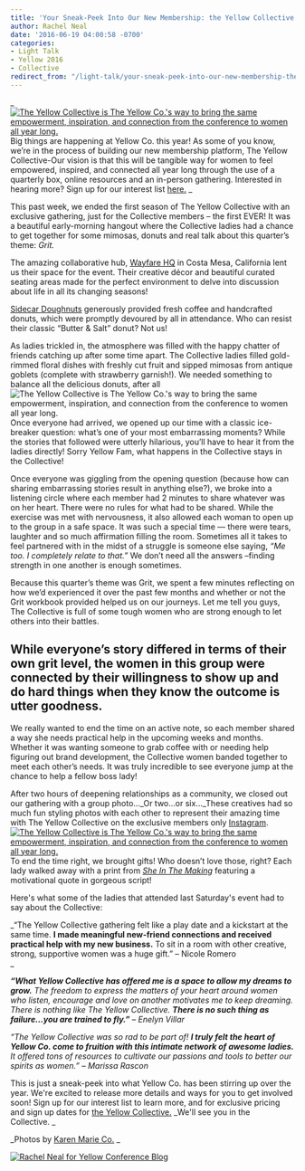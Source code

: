 ```yaml
---
title: 'Your Sneak-Peek Into Our New Membership: the Yellow Collective'
author: Rachel Neal
date: '2016-06-19 04:00:58 -0700'
categories:
- Light Talk
- Yellow 2016
- Collective
redirect_from: "/light-talk/your-sneak-peek-into-our-new-membership-the-yellow-collective/"
---
```


_[  
](https://yellow-blog-images.imgix.net/2016/06/Author_Template.jpg)[![The Yellow Collective is The Yellow Co.'s way to bring the same empowerment, inspiration, and connection from the conference to women all year long. ](https://yellow-blog-images.imgix.net/2016/06/untitled-128-of-1234.jpg)](https://yellow-blog-images.imgix.net/2016/06/untitled-128-of-1234.jpg)Big things are happening at Yellow Co. this year! As some of you know, we’re in the process of building our new membership platform, The Yellow Collective-Our vision is that this will be tangible way for women to feel empowered, inspired, and connected all year long through the use of a quarterly box, online resources and an in-person gathering. Interested in hearing more? Sign up for our interest list [here.](http://yellowconference.us3.list-manage.com/subscribe?u=3f8e45f74e0653e404965e2ef&id=e811fb1a74) _

This past week, we ended the first season of The Yellow Collective with an exclusive gathering, just for the Collective members – the first EVER! It was a beautiful early-morning hangout where the Collective ladies had a chance to get together for some mimosas, donuts and real talk about this quarter’s theme: _Grit._

The amazing collaborative hub, [Wayfare HQ](https://wayfare.io/) in Costa Mesa, California lent us their space for the event. Their creative décor and beautiful curated seating areas made for the perfect environment to delve into discussion about life in all its changing seasons!

[Sidecar Doughnuts](http://www.sidecardoughnuts.com/) generously provided fresh coffee and handcrafted donuts, which were promptly devoured by all in attendance. Who can resist their classic “Butter & Salt” donut? Not us!

As ladies trickled in, the atmosphere was filled with the happy chatter of friends catching up after some time apart. The Collective ladies filled gold-rimmed floral dishes with freshly cut fruit and sipped mimosas from antique goblets (complete with strawberry garnish!). We needed something to balance all the delicious donuts, after all![![The Yellow Collective is The Yellow Co.'s way to bring the same empowerment, inspiration, and connection from the conference to women all year long. ](https://yellow-blog-images.imgix.net/2016/06/untitled-194-of-1234.jpg)](https://yellow-blog-images.imgix.net/2016/06/untitled-194-of-1234.jpg)Once everyone had arrived, we opened up our time with a classic ice-breaker question: what’s one of your most embarrassing moments? While the stories that followed were utterly hilarious, you’ll have to hear it from the ladies directly! Sorry Yellow Fam, what happens in the Collective stays in the Collective!

Once everyone was giggling from the opening question (because how can sharing embarrassing stories result in anything else?), we broke into a listening circle where each member had 2 minutes to share whatever was on her heart. There were no rules for what had to be shared. While the exercise was met with nervousness, it also allowed each woman to open up to the group in a safe space. It was such a special time — there were tears, laughter and so much affirmation filling the room. Sometimes all it takes to feel partnered with in the midst of a struggle is someone else saying, _“Me too. I completely relate to that.”_ We don’t need all the answers –finding strength in one another is enough sometimes.

Because this quarter’s theme was Grit, we spent a few minutes reflecting on how we’d experienced it over the past few months and whether or not the Grit workbook provided helped us on our journeys. Let me tell you guys, The Collective is full of some tough women who are strong enough to let others into their battles.

## While everyone’s story differed in terms of their own grit level, the women in this group were connected by their willingness to show up and do hard things when they know the outcome is utter goodness.

We really wanted to end the time on an active note, so each member shared a way she needs practical help in the upcoming weeks and months. Whether it was wanting someone to grab coffee with or needing help figuring out brand development, the Collective women banded together to meet each other’s needs. It was truly incredible to see everyone jump at the chance to help a fellow boss lady!

After two hours of deepening relationships as a community, we closed out our gathering with a group photo..._Or two…or six…_These creatives had so much fun styling photos with each other to represent their amazing time with The Yellow Collective on the exclusive members only [Instagram](https://www.instagram.com/theyellowcollective/). [![The Yellow Collective is The Yellow Co.'s way to bring the same empowerment, inspiration, and connection from the conference to women all year long. ](https://yellow-blog-images.imgix.net/2016/06/untitled-131-of-1234.jpg)](https://yellow-blog-images.imgix.net/2016/06/untitled-131-of-1234.jpg)To end the time right, we brought gifts! Who doesn’t love those, right? Each lady walked away with a print from _[She In The Making](http://sheinthemaking.com/)_ featuring a motivational quote in gorgeous script!

Here's what some of the ladies that attended last Saturday's event had to say about the Collective:

_“The Yellow Collective gathering felt like a play date and a kickstart at the same time. **I made meaningful new-friend connections and received practical help with my new business.** To sit in a room with other creative, strong, supportive women was a huge gift.” – Nicole Romero  
_

_**“What Yellow Collective has offered me is a space to allow my dreams to grow.** The freedom to express the matters of your heart around women who listen, encourage and love on another motivates me to keep dreaming. There is nothing like The Yellow Collective. **There is no such thing as failure…you are trained to fly.”** – Enelyn Villar_

_“The Yellow Collective was so rad to be part of! **I truly felt the heart of Yellow Co. come to fruition with this intimate network of awesome ladies.** It offered tons of resources to cultivate our passions and tools to better our spirits as women.” – Marissa Rascon_

This is just a sneak-peek into what Yellow Co. has been stirring up over the year. We're excited to release more details and ways for you to get involved soon! Sign up for our interest list to learn more, and for exclusive pricing and sign up dates for [the Yellow Collective.](http://yellowconference.us3.list-manage.com/subscribe?u=3f8e45f74e0653e404965e2ef&id=e811fb1a74) _We'll see you in the Collective. _

_Photos by [Karen Marie Co.](http://karenmarieco.com/) _

[![Rachel Neal for Yellow Conference Blog](https://yellow-blog-images.imgix.net/2016/06/Author_Template.jpg)](http://yellowconference.us3.list-manage.com/subscribe?u=3f8e45f74e0653e404965e2ef&id=e811fb1a74)
